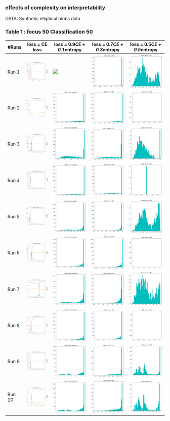 ### effects of complexity on interpretability

DATA: Synthetic elliptical blobs data 

### Table 1 : focus 50 Classification 50

| #Runs | loss = CE loss  |  loss = 0.9*CE + 0.1*entropy | loss = 0.7*CE + 0.3*entropy | loss = 0.5*CE + 0.5*entropy |
| -       | -  |  -  |  - | - |
| Run 1  | <img src=./plots_images/50_50/k0/run1_50_50_10runs.png width="200"> |  <img src=./plots_images/50_50/k0\.1/run1_50_50_10runs.png width="200">   |<img src=./plots_images/ftpt_50_50_non.JPG width="200">   |  <img src=./plots_images/ffpt_50_50_non.JPG width="200">   |  
| Run 2  | <img src=./plots_images/50_50/k0/run2_50_50_10runs.png width="200"> |  <img src=./plots_images/max_50_50.JPG width="200">   |<img src=./plots_images/ftpt_50_50.JPG width="200">   |  <img src=./plots_images/ffpt_50_50.JPG width="200">   |
| Run 3  | <img src=./plots_images/50_50/k0/run3_50_50_10runs.png width="200"> |  <img src=./plots_images/max_50_100_non.JPG width="200">   |<img src=./plots_images/ftpt_50_100_non.JPG width="200">   |  <img src=./plots_images/ffpt_50_100_non.JPG width="200">   |  
| Run 4  | <img src=./plots_images/50_50/k0/run4_50_50_10runs.png width="200"> |  <img src=./plots_images/max_50_100.JPG width="200">   |<img src=./plots_images/ftpt_50_100.JPG width="200">   |  <img src=./plots_images/ffpt_50_100.JPG width="200">   |
| Run 5  | <img src=./plots_images/50_50/k0/run5_50_50_10runs.png width="200"> |  <img src=./plots_images/max_50_200_non.JPG width="200">   |<img src=./plots_images/ftpt_50_200_non.JPG width="200">   |  <img src=./plots_images/ffpt_50_200_non.JPG width="200">   |  
| Run 6  | <img src=./plots_images/50_50/k0/run6_50_50_10runs.png width="200"> |  <img src=./plots_images/max_50_200.JPG width="200">   |<img src=./plots_images/ftpt_50_200.JPG width="200">   |  <img src=./plots_images/ffpt_50_200.JPG width="200">   | 
| Run 7  | <img src=./plots_images/50_50/k0/run7_50_50_10runs.png width="200"> |  <img src=./plots_images/max_50_300_non.JPG width="200">   |<img src=./plots_images/ftpt_50_300_non.JPG width="200">   |  <img src=./plots_images/ffpt_50_300_non.JPG width="200">   |  
| Run 8  | <img src=./plots_images/50_50/k0/run8_50_50_10runs.png width="200"> |  <img src=./plots_images/max_50_300.JPG width="200">   |<img src=./plots_images/ftpt_50_300.JPG width="200">   |  <img src=./plots_images/ffpt_50_300.JPG width="200">   |
| Run 9  | <img src=./plots_images/50_50/k0/run9_50_50_10runs.png width="200"> |  <img src=./plots_images/max_100_50_non.JPG width="200">   |<img src=./plots_images/ftpt_100_50_non.JPG width="200">   |  <img src=./plots_images/ffpt_100_50_non.JPG width="200">   |  
| Run 10 | <img src=./plots_images/50_50/k0/run10_50_50_10runs.png width="200">|  <img src=./plots_images/max_100_100_non.JPG width="200">   |<img src=./plots_images/ftpt_100_100_non.JPG width="200">   |  <img src=./plots_images/ffpt_100_100_non.JPG width="200">   |   




